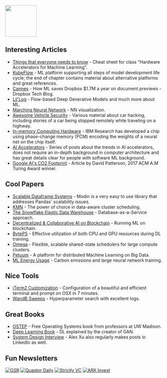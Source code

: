 ### <img src="https://blog.joypixels.com/content/images/2020/09/owl.gif" width="100px">

## Interesting Articles
- [Things that everyone needs to know](https://cs217.stanford.edu/cheat_sheet) - Cheat sheet for class "Hardware Accelerators for Machine Learning".
- [KubeFlow](https://www.oreilly.com/library/view/kubeflow-for-machine/9781492050117/ch01.html) - ML platform supporting all steps of model development life cycle; the end of chapter contains material about alternative platforms and great references.
- [Cannes](https://dropbox.tech/machine-learning/cannes--how-ml-saves-us--1-7m-a-year-on-document-previews) - How ML saves Dropbox $1.7M a year on document previews - Dropbox Tech Blog.
- [Lil'Log](https://lilianweng.github.io/lil-log/2018/10/13/flow-based-deep-generative-models.html) - Flow-based Deep Generative Models and much more about ML.
- [Marching Neural Network](https://arogozhnikov.github.io/3d_nn/) - NN visualization.
- [Awesome Vehicle Security](https://project-awesome.org/jaredthecoder/awesome-vehicle-security) - Various material about car hacking, including stories of a car being stopped remotely while traveling on a highway.
- [In-memory Computing Hardware](https://analog-ai-demo.mybluemix.net/?utm_medium=OSocial&utm_source=Youtube&utm_content=LHCWW&utm_id=YTDescription-101-what-is-in-memory-computing-mybluemix-analog-ai-demo#results) - IBM Research has developed a chip using phase-change memory (PCM) encoding the weights of a neural net on the chip itself.
- [AI Accelerators](https://medium.com/@adi.fu7/ai-accelerators-part-iv-the-very-rich-landscape-17481be80917) - Series of posts about the trends in AI accelerators, does not require an in-depth background in computer architecture and has great details clear for people with software ML background.
- [Google AI's CO2 Footprint](https://blog.google/technology/ai/minimizing-carbon-footprint/) - Article by David Patterson, 2017 ACM A.M Turing Award winner.

## Cool Papers
- [Scalable Dataframe Systems](https://arxiv.org/pdf/2001.00888.pdf) - Modin is a very easy to use library that addresses Pandas' scalability issues.
- [KMN](https://www.usenix.org/conference/osdi14/technical-sessions/presentation/venkataraman) - The power of choice in data-aware cluster scheduling.
- [The Snowflake Elastic Data Warehouse](http://info.snowflake.net/rs/252-RFO-227/images/Snowflake_SIGMOD.pdf) - Database-as-a-Service approach.
- [Decentralized & Collaborative AI on Blockchain](https://arxiv.org/abs/1907.07247) - Running ML on blockchain.
- [BytePS](https://www.usenix.org/conference/osdi20/presentation/jiang) - Effective utilization of both CPU and GPU resources during DL training.
- [Omega](https://static.googleusercontent.com/media/research.google.com/en//pubs/archive/41684.pdf) - Flexible, scalable shared-state schedulers for large compute clusters.
- [Petuum](https://ieeexplore.ieee.org/abstract/document/7239545) - A platform for distributed Machine Learning on Big Data.
- [ML Energy Usage](https://arxiv.org/pdf/2104.10350.pdf) - Carbon emissions and large neural network training.

## Nice Tools
- [iTerm2 Customization](https://medium.com/@Clovis_app/configuration-of-a-beautiful-efficient-terminal-and-prompt-on-osx-in-7-minutes-827c29391961) - Configuration of a beautiful and efficient terminal and prompt on OSX in 7 minutes.
- [WandB Sweeps](https://wandb.ai/site/sweeps) - Hyperparameter search with excellent logs.

## Great Books
- [OSTEP](https://pages.cs.wisc.edu/~remzi/OSTEP/#book-chapters) - Free Operating Systems book from professors at UW Madison.
- [Deep Learning Book](https://www.deeplearningbook.org/) - DL explained by the creator of GAN.
- [System Design Interview](https://www.amazon.com/System-Design-Interview-Insiders-Guide/dp/1736049119/ref=sr_1_1?qid=1647727224&refinements=p_27%3AAlex+Xu&s=books&sr=1-1&text=Alex+Xu) - Alex Xu also regularly makes posts in LinkedIn as well.

## Fun Newsletters
[![GSR](https://img.shields.io/badge/GSR-orange?style=for-the-badge)](https://www.gsr.io/)
[![Quastor Daily](https://img.shields.io/badge/Quastor_Daily-orange?style=for-the-badge)](https://www.quastor.org/)
[![Strictly VC](https://img.shields.io/badge/Strictly_VC-orange?style=for-the-badge)](https://www.strictlyvc.com/newsletter/)
[![ARK Invest](https://img.shields.io/badge/ARK_Invest-orange?style=for-the-badge)](https://ark-invest.com/newsletters/)

